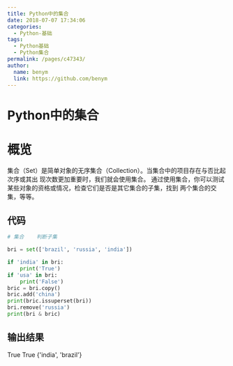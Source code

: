 ```yaml
---
title: Python中的集合
date: 2018-07-07 17:34:06
categories: 
  - Python-基础
tags: 
  - Python基础
  - Python集合
permalink: /pages/c47343/
author: 
  name: benym
  link: https://github.com/benym
---
```


# Python中的集合

# 概览

集合（Set）是简单对象的无序集合（Collection）。当集合中的项目存在与否比起次序或其出
现次数更加重要时，我们就会使用集合。
通过使用集合，你可以测试某些对象的资格或情况，检查它们是否是其它集合的子集，找到
两个集合的交集，等等。

## 代码

```python
# 集合    判断子集

bri = set(['brazil', 'russia', 'india'])

if 'india' in bri:
    print('True')
if 'usa' in bri:
    print('False')
bric = bri.copy()
bric.add('china')
print(bric.issuperset(bri))
bri.remove('russia')
print(bri & bric)
```

## 输出结果

True
True
{'india', 'brazil'}
